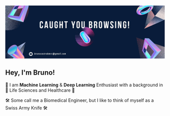 ![Banner](https://github.com/bmcastrow/bmcastrow/blob/main/hey%20stalker.jpg)

## Hey, I'm Bruno!

🤖 I am **Machine Learning** & **Deep Learning** Enthusiast with a background in 🧬 Life Sciences and Healthcare 💊

🛠️ Some call me a Biomedical Engineer, but I like to think of myself as a Swiss Army Knife 🛠️
